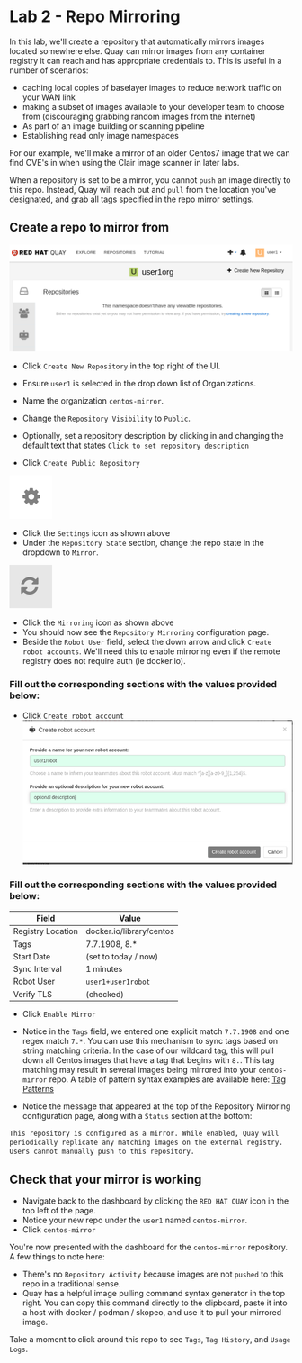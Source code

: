 # Lab 2 - Repo Mirroring
In this lab, we'll create a repository that automatically mirrors images located somewhere else. Quay can mirror images from any container registry it can reach and has appropriate credentials to. This is useful in a number of scenarios:
* caching local copies of baselayer images to reduce network traffic on your WAN link
* making a subset of images available to your developer team to choose from (discouraging grabbing random images from the internet)
* As part of an image building or scanning pipeline
* Establishing read only image namespaces

For our example, we'll make a mirror of an older Centos7 image that we can find CVE's in when using the Clair image scanner in later labs.

When a repository is set to be a mirror, you cannot `push` an image directly to this repo. Instead, Quay will reach out and `pull` from the location you've designated, and grab all tags specified in the repo mirror settings.

## Create a repo to mirror from
![Quay Dashboard](images/lab1-3.png)

* Click `Create New Repository` in the top right of the UI.

* Ensure `user1` is selected in the drop down list of Organizations.

* Name the organization `centos-mirror`.

* Change the `Repository Visibility` to `Public`.

* Optionally, set a repository description by clicking in and changing the default text that states `Click to set repository description`

* Click `Create Public Repository`

![Settings](images/settings-icon.png)
* Click the `Settings` icon as shown above
* Under the `Repository State` section, change the repo state in the dropdown to `Mirror`. 

![Mirroring](images/lab2-1.png)
* Click the `Mirroring` icon as shown above
* You should now see the `Repository Mirroring` configuration page.
* Beside the `Robot User` field, select the down arrow and click `Create robot accounts`. We'll need this to enable mirroring even if the remote registry does not require auth (ie docker.io).
### Fill out the corresponding sections with the values provided below:

* Click `Create robot account`
![Mirroring](images/create-robot-account.png)

### Fill out the corresponding sections with the values provided below:

| Field  | Value  |
|---|---|
| Registry Location  | docker.io/library/centos  |
| Tags  | 7.7.1908, 8.*  |
| Start Date  | (set to today / now)  |
| Sync Interval  | 1 minutes  |
| Robot User  | `user1+user1robot`  |
| Verify TLS  | (checked)  |


* Click `Enable Mirror`
* Notice in the `Tags` field, we entered one explicit match `7.7.1908` and one regex match `7.*`. You can use this mechanism to sync tags based on string matching criteria. In the case of our wildcard tag, this will pull down all Centos images that have a tag that begins with `8.`. This tag matching may result in several images being mirrored into your `centos-mirror` repo. A table of pattern syntax examples are available here: [Tag Patterns](https://github.com/mbach04/quay_workshop_instructions/blob/master/tagpatterns.md)


* Notice the message that appeared at the top of the Repository Mirroring configuration page, along with a `Status` section at the bottom: 

```
This repository is configured as a mirror. While enabled, Quay will periodically replicate any matching images on the external registry. Users cannot manually push to this repository.
```

## Check that your mirror is working

* Navigate back to the dashboard by clicking the `RED HAT QUAY` icon in the top left of the page.
* Notice your new repo under the `user1` named `centos-mirror`.
* Click `centos-mirror`

You're now presented with the dashboard for the `centos-mirror` repository. A few things to note here:
* There's no `Repository Activity` because images are not `pushed` to this repo in a traditional sense.
* Quay has a helpful image pulling command syntax generator in the top right. You can copy this command directly to the clipboard, paste it into a host with docker / podman / skopeo, and use it to pull your mirrored image.

Take a moment to click around this repo to see `Tags`, `Tag History`, and `Usage Logs`.
